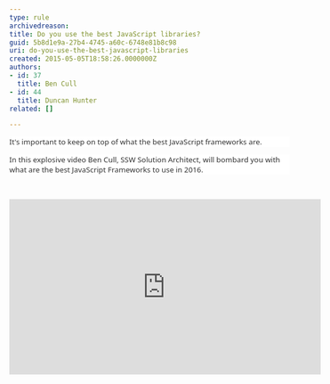 ```yaml
---
type: rule
archivedreason: 
title: Do you use the best JavaScript libraries?
guid: 5b8d1e9a-27b4-4745-a60c-6748e81b8c98
uri: do-you-use-the-best-javascript-libraries
created: 2015-05-05T18:58:26.0000000Z
authors:
- id: 37
  title: Ben Cull
- id: 44
  title: Duncan Hunter
related: []

---
```





<p class="p1" style="margin-bottom&#58;7.5pt;background&#58;white none repeat scroll 0% 0%;"><span style="font-size&#58;10pt;font-family&#58;&quot;segoe ui&quot;,sans-serif;color&#58;#333333;">It's
important to keep on top of what the best JavaScript frameworks are.&#160;</span></p><p class="p1" style="margin-bottom&#58;7.5pt;background&#58;white none repeat scroll 0% 0%;"><span style="font-size&#58;10pt;font-family&#58;&quot;segoe ui&quot;,sans-serif;color&#58;#333333;">In
this explosive video Ben Cull, SSW Solution Architect, will bombard you with
what are the best JavaScript Frameworks to use in 2016.</span></p>
<br><excerpt class='endintro'></excerpt><br>
<div class="ms-rtestate-read ms-rte-embedcode ms-rte-embedil ms-rtestate-notify s4-wpActive"><iframe width="560" height="315" frameborder="0" src="https&#58;//www.youtube.com/embed/Mf3wEJHAMXw"></iframe>&#160;</div><p><br></p>


